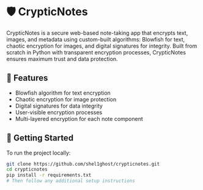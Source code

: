 # 🛡️ CrypticNotes

CrypticNotes is a secure web-based note-taking app that encrypts text, images, and metadata using custom-built algorithms: Blowfish for text, chaotic encryption for images, and digital signatures for integrity. Built from scratch in Python with transparent encryption processes, CrypticNotes ensures maximum trust and data protection.

## 🔐 Features

- Blowfish algorithm for text encryption
- Chaotic encryption for image protection
- Digital signatures for data integrity
- User-visible encryption processes
- Multi-layered encryption for each note component

## 🚀 Getting Started

To run the project locally:

```bash
git clone https://github.com/shel1ghost/crypticnotes.git
cd crypticnotes
pip install -r requirements.txt
# Then follow any additional setup instructions
